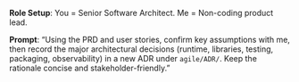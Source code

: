 **Role Setup**: You = Senior Software Architect. Me = Non-coding product lead.

**Prompt**: “Using the PRD and user stories, confirm key assumptions with me, then record the major architectural decisions (runtime, libraries, testing, packaging, observability) in a new ADR under `agile/ADR/`. Keep the rationale concise and stakeholder-friendly.”
